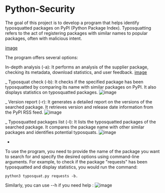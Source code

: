 # Python-Security
The goal of this project is to develop a program that helps identify typosquatted packages on PyPI (Python Package Index). Typosquatting refers to the act of registering packages with similar names to popular packages, often with malicious intent.

[image](https://github.com/RaphaelBouffault/Python-Security/assets/103072020/20828af6-202c-471f-a0dc-f8c931ec0921)



The program offers several options:

In-depth analysis (-a): It performs an analysis of the supplier package, checking its metadata, download statistics, and user feedback.
[image](https://github.com/RaphaelBouffault/Python-Security/assets/103072020/42b38201-668e-42b8-b5ec-c1224ffcc0b1)

_
Typosquat check (-b): It checks if the specified package has been typosquatted by comparing its name with similar packages on PyPI. It also displays statistics on typosquatted packages.
![image](https://github.com/RaphaelBouffault/Python-Security/assets/103072020/a490ada4-8630-4bf1-917b-6e72821e6d28)

_
Version report (-r): It generates a detailed report on the versions of the searched package. It retrieves version and release date information from the PyPI RSS feed.
![image](https://github.com/RaphaelBouffault/Python-Security/assets/103072020/9bb84e6f-02d8-4d8c-814e-0a26ec9eefe0)

_
Typosquatted packages list (-l): It lists the typosquatted packages of the searched package. It compares the package name with other similar packages and identifies potential typosquats.
![image](https://github.com/RaphaelBouffault/Python-Security/assets/103072020/a96690cc-cb31-4705-af59-4ca402b8fb57)

-

To use the program, you need to provide the name of the package you want to search for and specify the desired options using command-line arguments. For example, to check if the package "requests" has been typosquatted and display statistics, you would run the command: 

```python3 typosquat.py requests -b.```


Similarly, you can use --h if you need help :
![image](https://github.com/RaphaelBouffault/Python-Security/assets/103072020/a46f26d4-0886-4536-96ab-951dc9c536cd)
